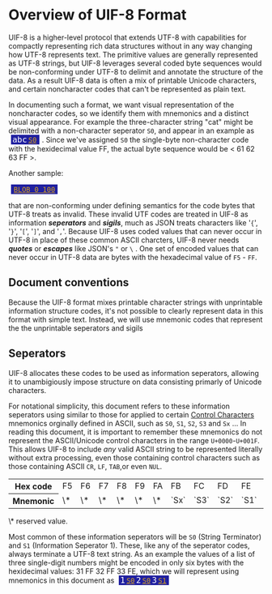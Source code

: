 <style>
samp { margin:5px; font-size:12pt; color:white; background:#2020a0; padding-left:2pt; padding-right:2pt;}
samp code { color:goldenrod; text-decoration:underline; margin-left:2pt; margin-right:2pt;}
</style>

# Overview of UIF-8 Format

UIF-8 is a higher-level protocol that extends UTF-8 with capabilities for compactly representing rich data structures without in any way changing how UTF-8 represents text.  The primitive values are generally represented as UTF-8 strings, but UIF-8 leverages several coded byte sequences would be non-conforming under UTF-8 to delimit and annotate the structure of the data.   As a result UIF-8 data is often a mix of printable Unicode characters, and certain noncharacter codes that can't be represented as plain text.    

In documenting such a format, we want visual representation of the noncharacter codes, so we identify them with mnemonics and a distinct visual appearance.   For example the three-character string "cat" might be delimited with a non-character seperator `S0`, and appear in an example as <samp>abc`S0`</samp>.  Since we've assigned `S0` the single-byte non-character code with the hexidecimal value FF, the actual byte sequence would be < 61 62 63 FF >.

Another sample:

<samp>`BLOB 0 100`</samp>


   that are non-conforming under 
defining semantics for the code bytes that UTF-8 treats as invalid. These invalid UTF codes are treated in UIF-8 as information ***seperators*** and ***sigils***, much as JSON treats characters like '`{`', '`}`', '`[`', '`]`', and '`,`'.   Because UIF-8 uses coded values that can never occur in UTF-8 in place of these common ASCII charcters, UIF-8 never needs ***quotes*** or ***escapes*** like JSON's `"` or `\` .   One set of encoded values that can never occur in UTF-8 data are bytes with the hexadecimal value of `F5` - `FF`.

## Document conventions

Because the UIF-8 format mixes printable character strings with unprintable information structure codes, it's not possible to clearly represent data in this format with simple text.   Instead, we will use mnemonic codes that represent the the unprintable seperators and sigils

## Seperators 

UIF-8 allocates these codes to be used as information seperators, allowing it to unambigiously impose structure on data consisting primarly of Unicode characters.   

For notational simplicity, this document refers to these information seperators using similar to those for applied to certain [Control Characters](https://en.wikipedia.org/wiki/Control_character) mnemonics orginally defined in ASCII, such as `S0`, `S1`, `S2`, `S3` and `Sx` ...  In reading this document, it is important to remember these mnemonics do not represent the ASCII/Unicode control characters in the range `U+0000`-`U+001F`.  This allows UIF-8 to include *any* valid ASCII string to be represented literally without extra processing, even those containing control characters such as those containing ASCII `CR`, `LF`, `TAB`,or even `NUL`.

<table>
<tr><th>Hex code<td>F5<td>F6<td>F7<td>F8<td>F9<td>FA<td>FB<td>FC<td>FD<td>FE<td>FF</td>
<tr><th>Mnemonic<td>\*<td>\*<td>\*<td>\*<td>\*<td>\*<td>`Sx`<td>`S3`<td>`S2`<td>`S1`<td>`S0` 
</table>
\* reserved value.

Most common of these information seperators will be `S0` (String Terminator) and `S1` (Information Seperator 1). These, like any of the seperator codes, always terminate a UTF-8 text string.   As an example the values of a list of three single-digit numbers might be encoded in only six bytes with the hexidecimal values: 31 FF 32 FF 33 FE, which we will represent using mnemonics in this document as <samp>1`S0`2`S0`3`S1`</samp>    

  

  

    
